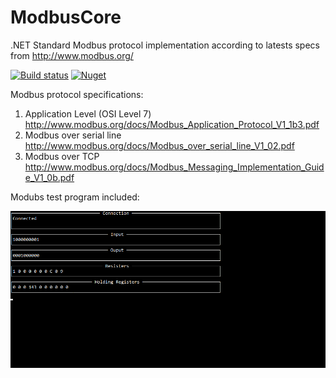# ModbusCore
.NET Standard Modbus protocol implementation according to latests specs from http://www.modbus.org/

[![Build status](https://ci.appveyor.com/api/projects/status/819jpo1fpateb2ya?svg=true)](https://ci.appveyor.com/project/adospace/modbuscore) [![Nuget](https://img.shields.io/nuget/v/modbuscore)](https://www.nuget.org/packages/modbuscore) 

Modbus protocol specifications:
1. Application Level (OSI Level 7) http://www.modbus.org/docs/Modbus_Application_Protocol_V1_1b3.pdf
2. Modbus over serial line http://www.modbus.org/docs/Modbus_over_serial_line_V1_02.pdf
3. Modbus over TCP http://www.modbus.org/docs/Modbus_Messaging_Implementation_Guide_V1_0b.pdf

Modubs test program included: 

![Test Program](images/ModbusCore_TestProgram.gif)
